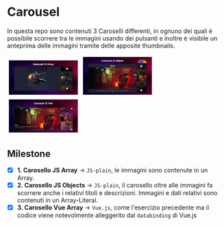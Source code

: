 # Carousel

In questa repo sono contenuti 3 Caroselli differenti, in ognuno dei quali è possibile scorrere tra le immagini usando dei pulsanti e inoltre è visibile un anteprima delle immagini tramite delle apposite thumbnails.

<div>
  <img src="./1-carousel-js-array/assets/img/screencapture.png" width="32%" style="margin: 4px;"/>
  <img src="./2-carousel-js-objects/assets/img/screencapture.png" width="32%" style="margin: 4px;"/> 
  <img src="./3-carousel-vue/assets/img/screencapture.png" width="32%" style="margin: 4px;"/>
</div>
 
## Milestone
- [x] **1. Carosello JS Array** &rarr; `JS-plain`, le immagini sono contenute in un Array.
- [x] **2. Carosello JS Objects** &rarr; `JS-plain`, il carosello oltre alle immagini fa scorrere anche i relativi titoli e descrizioni. Immagini e dati relativi sono contenuti in un Array-Literal.
- [x] **3. Carosello Vue Array** &rarr; `Vue.js`, come l'esercizio precedente ma il codice viene notevolmente alleggerito dal `databinding` di Vue.js
